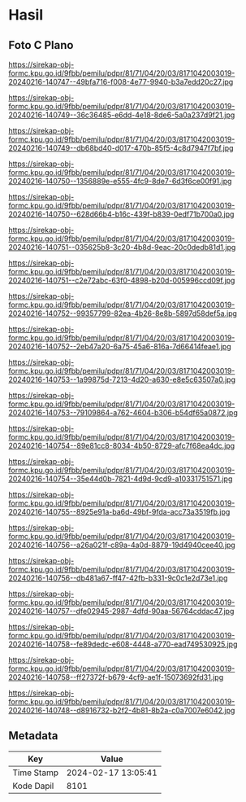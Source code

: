 # Hasil

## Foto C Plano

https://sirekap-obj-formc.kpu.go.id/9fbb/pemilu/pdpr/81/71/04/20/03/8171042003019-20240216-140747--49bfa716-f008-4e77-9940-b3a7edd20c27.jpg

https://sirekap-obj-formc.kpu.go.id/9fbb/pemilu/pdpr/81/71/04/20/03/8171042003019-20240216-140749--36c36485-e6dd-4e18-8de6-5a0a237d9f21.jpg

https://sirekap-obj-formc.kpu.go.id/9fbb/pemilu/pdpr/81/71/04/20/03/8171042003019-20240216-140749--db68bd40-d017-470b-85f5-4c8d7947f7bf.jpg

https://sirekap-obj-formc.kpu.go.id/9fbb/pemilu/pdpr/81/71/04/20/03/8171042003019-20240216-140750--1356889e-e555-4fc9-8de7-6d3f6ce00f91.jpg

https://sirekap-obj-formc.kpu.go.id/9fbb/pemilu/pdpr/81/71/04/20/03/8171042003019-20240216-140750--628d66b4-b16c-439f-b839-0edf71b700a0.jpg

https://sirekap-obj-formc.kpu.go.id/9fbb/pemilu/pdpr/81/71/04/20/03/8171042003019-20240216-140751--035625b8-3c20-4b8d-9eac-20c0dedb81d1.jpg

https://sirekap-obj-formc.kpu.go.id/9fbb/pemilu/pdpr/81/71/04/20/03/8171042003019-20240216-140751--c2e72abc-63f0-4898-b20d-005996ccd09f.jpg

https://sirekap-obj-formc.kpu.go.id/9fbb/pemilu/pdpr/81/71/04/20/03/8171042003019-20240216-140752--99357799-82ea-4b26-8e8b-5897d58def5a.jpg

https://sirekap-obj-formc.kpu.go.id/9fbb/pemilu/pdpr/81/71/04/20/03/8171042003019-20240216-140752--2eb47a20-6a75-45a6-816a-7d66414feae1.jpg

https://sirekap-obj-formc.kpu.go.id/9fbb/pemilu/pdpr/81/71/04/20/03/8171042003019-20240216-140753--1a99875d-7213-4d20-a630-e8e5c63507a0.jpg

https://sirekap-obj-formc.kpu.go.id/9fbb/pemilu/pdpr/81/71/04/20/03/8171042003019-20240216-140753--79109864-a762-4604-b306-b54df65a0872.jpg

https://sirekap-obj-formc.kpu.go.id/9fbb/pemilu/pdpr/81/71/04/20/03/8171042003019-20240216-140754--89e81cc8-8034-4b50-8729-afc7f68ea4dc.jpg

https://sirekap-obj-formc.kpu.go.id/9fbb/pemilu/pdpr/81/71/04/20/03/8171042003019-20240216-140754--35e44d0b-7821-4d9d-9cd9-a10331751571.jpg

https://sirekap-obj-formc.kpu.go.id/9fbb/pemilu/pdpr/81/71/04/20/03/8171042003019-20240216-140755--8925e91a-ba6d-49bf-9fda-acc73a3519fb.jpg

https://sirekap-obj-formc.kpu.go.id/9fbb/pemilu/pdpr/81/71/04/20/03/8171042003019-20240216-140756--a26a021f-c89a-4a0d-8879-19d4940cee40.jpg

https://sirekap-obj-formc.kpu.go.id/9fbb/pemilu/pdpr/81/71/04/20/03/8171042003019-20240216-140756--db481a67-ff47-42fb-b331-9c0c1e2d73e1.jpg

https://sirekap-obj-formc.kpu.go.id/9fbb/pemilu/pdpr/81/71/04/20/03/8171042003019-20240216-140757--dfe02945-2987-4dfd-90aa-56764cddac47.jpg

https://sirekap-obj-formc.kpu.go.id/9fbb/pemilu/pdpr/81/71/04/20/03/8171042003019-20240216-140758--fe89dedc-e608-4448-a770-ead749530925.jpg

https://sirekap-obj-formc.kpu.go.id/9fbb/pemilu/pdpr/81/71/04/20/03/8171042003019-20240216-140758--ff27372f-b679-4cf9-ae1f-15073692fd31.jpg

https://sirekap-obj-formc.kpu.go.id/9fbb/pemilu/pdpr/81/71/04/20/03/8171042003019-20240216-140748--d8916732-b2f2-4b81-8b2a-c0a7007e6042.jpg


## Metadata

| Key        | Value               |
| ---------- | ------------------- |
| Time Stamp | 2024-02-17 13:05:41 |
| Kode Dapil | 8101                |



